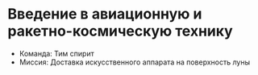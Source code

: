 # Введение в авиационную и ракетно-космическую технику
* Команда: Тим спирит
* Миссия: Доставка искусственного аппарата на поверхность луны
